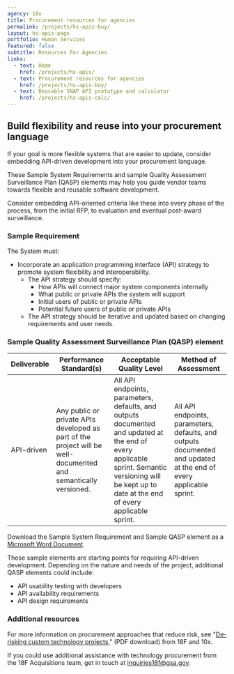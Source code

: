 ```yaml
---
agency: 10x
title: Procurement resources for agencies
permalink: /projects/hs-apis-buy/
layout: hs-apis-page
portfolio: Human Services
featured: false
subtitle: Resources For Agencies
links:
  - text: Home
    href: /projects/hs-apis/
  - text: Procurement resources for agencies
    href: /projects/hs-apis-buy/
  - text: Reusable SNAP API prototype and calculator
    href: /projects/hs-apis-calc/
---
```


## Build flexibility and reuse into your procurement language

If your goal is more flexible systems that are easier to update, consider embedding API-driven development into your procurement language.

These Sample System Requirements and sample Quality Assessment Surveillance Plan (QASP) elements may help you guide vendor teams towards flexible and reusable software development.

Consider embedding API-oriented criteria like these into every phase of the process, from the initial RFP, to evaluation and eventual post-award surveillance.

### Sample Requirement

<div class="background-gray pad-top-bottom pad-right-left" markdown="1">
The System must:

+ Incorporate an application programming interface (API) strategy to promote system flexibility and interoperability.
    + The API strategy should specify:
        + How APIs will connect major system components internally
        + What public or private APIs the system will support
        + Initial users of public or private APIs
        + Potential future users of public or private APIs
    + The API strategy should be iterative and updated based on changing requirements and user needs.
</div>

### Sample Quality Assessment Surveillance Plan (QASP) element

| Deliverable | Performance Standard(s) | Acceptable Quality Level | Method of Assessment |
| ----------- | ------------------------|--------------------------|----------------------|
| API-driven  | Any public or private APIs developed as part of the project will be well-documented and semantically versioned. | All API endpoints, parameters, defaults, and outputs documented and updated at the end of every applicable sprint. Semantic versioning will be kept up to date at the end of every applicable sprint. | All API endpoints, parameters, defaults, and outputs documented and updated at the end of every applicable sprint. |

Download the Sample System Requirement and Sample QASP element as a [Microsoft Word Document]({{site.baseurl}}/assets/presentations/HS-APIs-Sample-System-Requirements-and-QASP.docx).

These sample elements are starting points for requiring API-driven development. Depending on the nature and needs of the project, additional QASP elements could include:

+ API usability testing with developers
+ API availability requirements
+ API design requirements

### Additional resources

For more information on procurement approaches that reduce risk, see "[De-risking custom technology projects](https://raw.githubusercontent.com/18F/technology-budgeting/master/handbook.pdf)," (PDF download) from 18F and 10x.

If you could use additional assistance with technology procurement from the 18F Acquisitions team, get in touch at [inquiries18f@gsa.gov](mailto:inquiries18f@gsa.gov).
